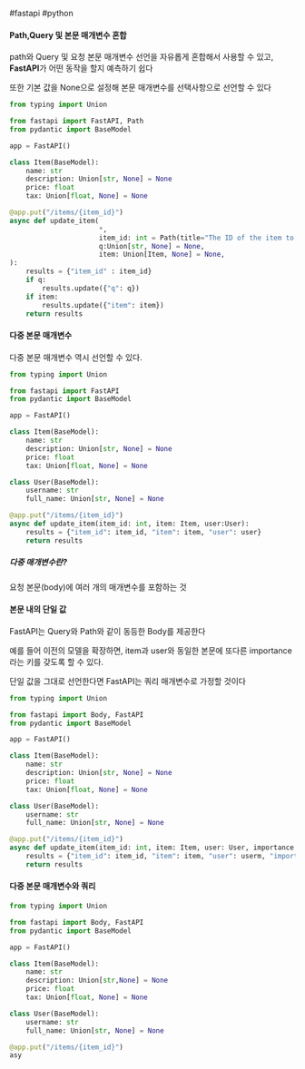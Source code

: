 #fastapi #python
#### Path,Query 및 본문 매개변수 혼합
path와 Query 및 요청 본문 매개변수 선언을 자유롭게 혼합해서 사용할 수 있고, **FastAPI**가 어떤 동작을 할지 예측하기 쉽다

또한 기본 값을 None으로 설정해 본문 매개변수를 선택사항으로 선언할 수 있다
```python
from typing import Union

from fastapi import FastAPI, Path
from pydantic import BaseModel

app = FastAPI()

class Item(BaseModel):
	name: str
	description: Union[str, None] = None
	price: float
	tax: Union[float, None] = None

@app.put("/items/{item_id}")
async def update_item(
					  *,
					  item_id: int = Path(title="The ID of the item to get", ge = 0, le=1000),
					  q:Union[str, None] = None,
					  item: Union[Item, None] = None,
):
	results = {"item_id" : item_id}
	if q:
		results.update({"q": q})
	if item:
		results.update({"item": item})
	return results
```


#### 다중 본문 매개변수

다중 본문 매개변수 역시 선언할 수 있다.

```python
from typing import Union

from fastapi import FastAPI
from pydantic import BaseModel

app = FastAPI()

class Item(BaseModel):
	name: str
	description: Union[str, None] = None
	price: float
	tax: Union[float, None] = None

class User(BaseModel):
	username: str
	full_name: Union[str, None] = None

@app.put("/items/{item_id}")
async def update_item(item_id: int, item: Item, user:User):
	results = {"item_id": item_id, "item": item, "user": user}
	return results
```
##### 다중 매개변수란?
요청 본문(body)에 여러 개의 매개변수를 포함하는 것


#### 본문 내의 단일 값
FastAPI는 Query와 Path와 같이 동등한 Body를 제공한다

예를 들어 이전의 모델을 확장하면, item과 user와 동일한 본문에 또다른 importance라는 키를 갖도록 할 수 있다.

단일 값을 그대로 선언한다면 FastAPI는 쿼리 매개변수로 가정할 것이다

```python
from typing import Union

from fastapi import Body, FastAPI
from pydantic import BaseModel

app = FastAPI()

class Item(BaseModel):
	name: str
	description: Union[str, None] = None
	price: float
	tax: Union[float, None] = None

class User(BaseModel):
	username: str
	full_name: Union[str, None] = None

@app.put("/items/{item_id}")
async def update_item(item_id: int, item: Item, user: User, importance: int = Body()):
	results = {"item_id": item_id, "item": item, "user": userm, "importance": importance}
	return results
```


#### 다중 본문 매개변수와 쿼리

```python
from typing import Union

from fastapi import Body, FastAPI
from pydantic import BaseModel

app = FastAPI()

class Item(BaseModel):
	name: str
	description: Union[str,None] = None
	price: float
	tax: Union[float, None] = None

class User(BaseModel):
	username: str
	full_name: Union[str, None] = None

@app.put("/items/{item_id}")
asy